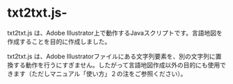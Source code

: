 # txt2txt.js-
txt2txt.js は、Adobe Illustrator上で動作するJavaスクリプトです。言語地図を作成することを目的に作成しました。

txt2txt.js は、Adobe Illustratorファイルにある文字列要素を、別の文字列に置換する動作を行うにすぎません。したがって言語地図作成以外の目的にも使用できます（ただしマニュアル「使い方」２の注をご参照ください）。
